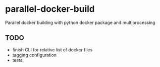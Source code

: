 # parallel-docker-build
Parallel docker building with python docker package and multiprocessing

## TODO

* finish CLI for relative list of docker files
* tagging configuration
* tests
